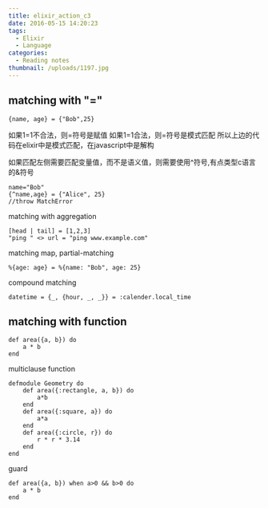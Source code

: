 ```yaml
---
title: elixir_action_c3
date: 2016-05-15 14:20:23
tags:
  - Elixir
  - Language
categories:
  - Reading notes
thumbnail: /uploads/1197.jpg
---
```


## matching with "="
```
{name, age} = {"Bob",25}
```
如果1=1不合法，则=符号是赋值
如果1=1合法，则=符号是模式匹配
所以上边的代码在elixir中是模式匹配，在javascript中是解构

如果匹配左侧需要匹配变量值，而不是语义值，则需要使用^符号,有点类型c语言的&符号
```
name="Bob"
{^name,age} = {"Alice", 25}
//throw MatchError
```
matching with aggregation
```
[head | tail] = [1,2,3]
"ping " <> url = "ping www.example.com"
```
matching map, partial-matching
```
%{age: age} = %{name: "Bob", age: 25}
```
compound matching
```
datetime = {_, {hour, _, _}} = :calender.local_time
```
## matching with function
```
def area({a, b}) do
    a * b
end
```
multiclause function
```
defmodule Geometry do
    def area({:rectangle, a, b}) do
        a*b
    end
    def area({:square, a}) do
        a*a
    end
    def area({:circle, r}) do
        r * r * 3.14
    end
end
```
guard
```
def area({a, b}) when a>0 && b>0 do
    a * b
end
```
